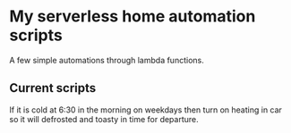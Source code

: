 # My serverless home automation scripts

A few simple automations through lambda functions.

## Current scripts

If it is cold at 6:30 in the morning on weekdays then turn on heating in car so it will defrosted and toasty in time for departure.
